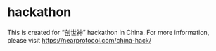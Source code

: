 # hackathon

This is created for “创世神” hackathon in China. For more information, please visit https://nearprotocol.com/china-hack/
